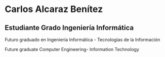 # Carlos Alcaraz Benítez

## Estudiante Grado Ingeniería Informática

Futuro graduado en Ingeniería Informática - Tecnologías de la Información

Future graduate Computer Engineering- Information Technology
